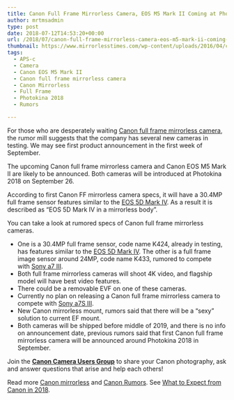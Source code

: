 ```yaml
---
title: Canon Full Frame Mirrorless Camera, EOS M5 Mark II Coming at Photokina 2018
author: mrtmsadmin
type: post
date: 2018-07-12T14:53:20+00:00
url: /2018/07/canon-full-frame-mirrorless-camera-eos-m5-mark-ii-coming-at-photokina-2018/
thumbnail: https://www.mirrorlesstimes.com/wp-content/uploads/2016/04/canon-full-frame-mirrorless-camera-rumors.jpg
tags:
  - APS-c
  - Camera
  - Canon EOS M5 Mark II
  - Canon full frame mirrorless camera
  - Canon Mirrorless
  - Full Frame
  - Photokina 2018
  - Rumors

---
```

For those who are desperately waiting [Canon full frame mirrorless camera][1], the rumor mill suggests that the company has several new cameras in testing. We may see first product announcement in the first week of September.

The upcoming Canon full frame mirrorless camera and Canon EOS M5 Mark II are likely to be announced. Both cameras will be introduced at Photokina 2018 on September 26.

According to first Canon FF mirrorless camera specs, it will have a 30.4MP full frame sensor features similar to the [EOS 5D Mark IV][2]. As a result it is described as &#8220;EOS 5D Mark IV in a mirrorless body&#8221;. <!--more-->

You can take a look at rumored specs of Canon full frame mirrorless cameras.

  * One is a 30.4MP full frame sensor, code name K424, already in testing, has features similar to the [EOS 5D Mark IV][2]. The other is a full frame image sensor around 24MP, code name K433, rumored to compete with [Sony a7 III][3].
  * Both full frame mirrorless cameras will shoot 4K video, and flagship model will have best video features.
  * There could be a removable EVF on one of these cameras.
  * Currently no plan on releasing a Canon full frame mirrorless camera to compete with [Sony a7S III][4].
  * New Canon mirrorless mount, rumors said that there will be a “sexy” solution to current EF mount.
  * Both cameras will be shipped before middle of 2019, and there is no info on announcement date, previous rumors said that first Canon full frame mirrorless camera will be announced around Photokina 2018 in September.

Join the <a class="ext-link" title="" href="https://www.facebook.com/groups/185572945112087/" target="_blank" rel="external nofollow noopener"><strong>Canon Camera Users Group</strong></a> to share your Canon photography, ask and answer questions that arise and help each others!

Read more [Canon mirrorless][5] and <a href="https://www.dailycameranews.com/tag/canon-rumors/" target="_blank" rel="noopener">Canon Rumors</a>. See <a href="https://www.dailycameranews.com/2018/06/what-to-expect-from-canon-in-2018/" rel="bookmark">What to Expect from Canon in 2018</a>.

 [1]: https://www.mirrorlesstimes.com/tags/canon-full-frame-mirrorless-camera/
 [2]: https://www.dailycameranews.com/tag/canon-eos-5d-mark-4/
 [3]: https://www.mirrorlesstimes.com/tags/sony-a7-iii/
 [4]: https://www.mirrorlesstimes.com/tags/sony-a7s-iii/
 [5]: https://www.mirrorlesstimes.com/tags/canon-mirrorless/